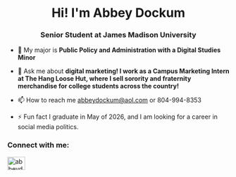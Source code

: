 <h1 align="center">Hi! I'm Abbey Dockum</h1>
<h3 align="center">Senior Student at James Madison University</h3>

- 🌱 My major is **Public Policy and Administration with a Digital Studies Minor**

- 💬 Ask me about **digital marketing! I work as a Campus Marketing Intern at The Hang Loose Hut, where I sell sorority and fraternity merchandise for college students across the country!**

- 📫 How to reach me abbeydockum@aol.com or 804-994-8353

- ⚡ Fun fact I graduate in May of 2026, and I am looking for a career in social media politics.

<h3 align="left">Connect with me:</h3>
<p align="left">
<a href="https://linkedin.com/in/abbeydockum" target="blank"><img align="center" src="https://raw.githubusercontent.com/rahuldkjain/github-profile-readme-generator/master/src/images/icons/Social/linked-in-alt.svg" alt="abbeydockum" height="30" width="40" /></a>
</p>

